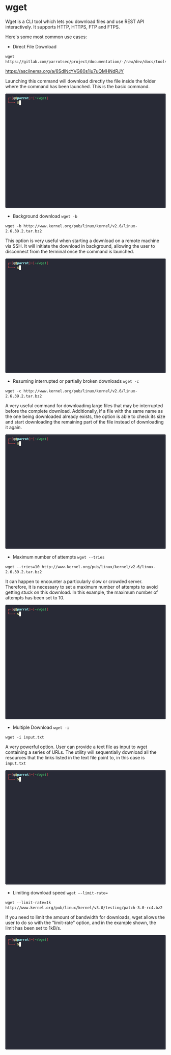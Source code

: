 # wget

Wget is a CLI tool which lets you download files and use REST API interactively. 
It supports HTTP, HTTPS, FTP and FTPS.

Here's some most common use cases:


* Direct File Download 

```
wget https://gitlab.com/parrotsec/project/documentation/-/raw/dev/docs/tools/wget.md
```

https://asciinema.org/a/6SdlNcYVG80s1iu7uQMHNdRJY
<script src="https://asciinema.org/a/6SdlNcYVG80s1iu7uQMHNdRJY.js" id="asciicast-6SdlNcYVG80s1iu7uQMHNdRJY" async="true"></script>
<script src="https://asciinema.org/a/6SdlNcYVG80s1iu7uQMHNdRJY.js" id="asciicast-6SdlNcYVG80s1iu7uQMHNdRJY" async="true">{newline}</script>


Launching this command will download directly the file inside the folder where the command has been launched. This is the basic command.

![1](images/wget2/wget1.gif)

* Background download `wget -b`

``` 
wget -b http://www.kernel.org/pub/linux/kernel/v2.6/linux-2.6.39.2.tar.bz2
```
This option is very useful when starting a download on a remote machine via SSH. It will initiate the download in background, allowing the user to disconnect from the terminal once the command is launched.

![1](images/wget2/wget2.gif)

* Resuming interrupted or partially broken downloads `wget -c`

```
wget -c http://www.kernel.org/pub/linux/kernel/v2.6/linux-2.6.39.2.tar.bz2
```
A very useful command for downloading large files that may be interrupted before the complete download. Additionally, if a file with the same name as the one being downloaded already exists, the option is able to check its size and start downloading the remaining part of the file instead of downloading it again.

![1](images/wget2/wget3.gif)

* Maximum number of attempts `wget --tries`

```
wget --tries=10 http://www.kernel.org/pub/linux/kernel/v2.6/linux-2.6.39.2.tar.bz2
```

It can happen to encounter a particularly slow or crowded server. Therefore, it is necessary to set a maximum number of attempts to avoid getting stuck on this download. In this example, the maximum number of attempts has been set to 10.

![1](images/wget2/wget4.gif)

* Multiple Download `wget -i`

```
wget -i input.txt
```

A very powerful option. User can provide a text file as input to wget containing a series of URLs. The utility will sequentially download all the resources that the links listed in the text file point to, in this case is `input.txt`

![1](images/wget2/wget5.gif)

* Limiting download speed `wget –-limit-rate=`

```
wget --limit-rate=1k http://www.kernel.org/pub/linux/kernel/v3.0/testing/patch-3.0-rc4.bz2
```

If you need to limit the amount of bandwidth for downloads, wget allows the user to do so with the "limit-rate" option, and in the example shown, the limit has been set to 1kB/s. 

![1](images/wget2/wget6.gif)

